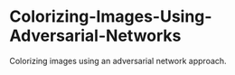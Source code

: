 # Colorizing-Images-Using-Adversarial-Networks
Colorizing images using an adversarial network approach.
